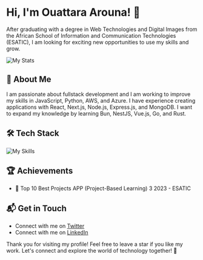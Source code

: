 # Hi, I'm Ouattara Arouna! 👋

After graduating with a degree in Web Technologies and Digital Images from the African School of Information and Communication Technologies (ESATIC), I am looking for exciting new opportunities to use my skills and grow.

![My Stats](https://github-readme-stats.vercel.app/api?username=Ano2225&theme=vue-dark&show_icons=true&hide_border=true&count_private=true)

## 🚀 About Me

I am passionate about fullstack development and I am working to improve my skills in JavaScript, Python, AWS, and Azure. I have experience creating applications with React, Next.js, Node.js, Express.js, and MongoDB. I want to expand my knowledge by learning Bun, NestJS, Vue.js, Go, and Rust.

## 🛠️ Tech Stack

![My Skills](https://skillicons.dev/icons?i=js,ts,html,css,nodejs,nextjs,express,react,python,sass,tailwindcss,mongodb,postgresql,mongodb,redis,aws,azure,git,github,docker,vitest,postman,vscode,figma,ai,ps)

## 🏆 Achievements

- 🌟 Top 10 Best Projects APP (Project-Based Learning) 3 2023 - ESATIC

## 📬 Get in Touch

- Connect with me on [Twitter](https://twitter.com/ouatt0767)
- Connect with me on [LinkedIn](https://www.linkedin.com/in/arouna-ouattara/)

Thank you for visiting my profile! Feel free to leave a star if you like my work. Let's connect and explore the world of technology together! 🚀
